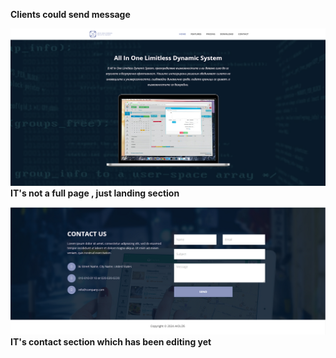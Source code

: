**Clients could send message**


![project.png](project.png)
**IT's not a full page , just landing section**

![project2.png](project2.png)
**IT's contact section which has been editing yet**